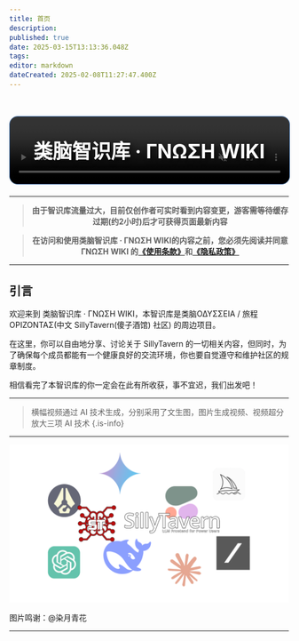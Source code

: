 ```yaml
---
title: 首页
description: 
published: true
date: 2025-03-15T13:13:36.048Z
tags: 
editor: markdown
dateCreated: 2025-02-08T11:27:47.400Z
---
```


<div style="position: relative; width: 100%; text-align: center;">
  
  <!-- 背景图片 -->
  <div style="
    position: absolute; 
    top: 0; 
    left: 0; 
    width: 100%; 
    height: 100%; 
    background: url('/all_upload_files_should_in_here/index/banner-zipped.png') no-repeat center center;
    background-size: cover;
    filter: blur(0.7px);
    border-radius: 15px;
    border: 1px solid rgba(52, 100, 158);
    ">
  </div>
  
  <video autoplay muted loop style="position: absolute; top: 0; left: 0; width: 100%; height: 100%; object-fit: cover; filter: blur(0.2px);border-radius: 15px;border: 1px solid rgba(52, 100, 158);">
    <source src="/all_upload_files_should_in_here/index/banner-remake2-compressed.mp4" type="video/mp4">
  </video>
  
  <!-- 文字内容 -->
  <h1 style="
    position: relative;
    font-size: 2.5em; 
    color: white !important; 
    text-shadow: 4px 4px 10px rgba(0, 0, 0, 0.7);
    padding: 35px;">
    类脑智识库 · ΓΝΩΣΗ WIKI
  </h1>

</div>


<div align="center">
 
---

<blockquote class="is-info">
  
  <b>由于智识库流量过大，目前仅创作者可实时看到内容变更，游客需等待缓存过期(约2小时)后才可获得页面最新内容</b>
	</blockquote>
  
  <blockquote class="is-warning">
  
  <b>在访问和使用类脑智识库 · ΓΝΩΣΗ WIKI的内容之前，您必须先阅读并同意 ΓΝΩΣΗ WIKI 的<a href="/智识库/特别信息/使用条款">《使用条款》</a>和<a href="/智识库/特别信息/隐私政策">《隐私政策》</a></b>
	</blockquote>
  
</div>


---


## 引言
欢迎来到 类脑智识库 · ΓΝΩΣΗ WIKI，本智识库是类脑ΟΔΥΣΣΕΙΑ / 旅程ΟΡΙΖΟΝΤΑΣ(中文 SillyTavern(傻子酒馆) 社区) 的周边项目。

在这里，你可以自由地分享、讨论关于 SillyTavern 的一切相关内容，但同时，为了确保每个成员都能有一个健康良好的交流环境，你也要自觉遵守和维护社区的规章制度。

相信看完了本智识库的你一定会在此有所收获，事不宜迟，我们出发吧！

---

> 横幅视频通过 AI 技术生成，分别采用了文生图，图片生成视频、视频超分放大三项 AI 技术
{.is-info}


---

![sillytavern-banner-zipped.png](/all_upload_files_should_in_here/index/sillytavern-banner-zipped.png)

图片鸣谢：@染月青花

---

